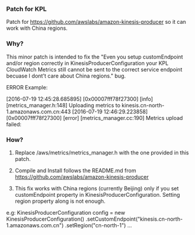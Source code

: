 ### Patch for KPL

Patch for https://github.com/awslabs/amazon-kinesis-producer so it can work with China regions.

### Why?

This minor patch is intended to fix the "Even you setup customEndpoint and/or region correctly in KinesisProducerConfiguration your KPL CloudWatch Metrics still cannot be sent to the correct service endpoint becuase I dont't care about China regions." bug.

ERROR Example:

[2016-07-19 12:45:28.685895] [0x00007fff78f27300] [info] [metrics_manager.h:148] Uploading metrics to kinesis.cn-north-1.amazonaws.com.cn:443
[2016-07-19 12:46:29.223858] [0x00007fff78f27300] [error] [metrics_manager.cc:190] Metrics upload failed: 

### How?

1. Replace /aws/metrics/metrics_manager.h with the one provided in this patch.

2. Compile and Install follows the README.md from https://github.com/awslabs/amazon-kinesis-producer

3. This fix works with China regions (currently Beijing) only if you set customEndpoint property in KinesisProducerConfiguration. Setting region property along is not enough.

e.g:
	KinesisProducerConfiguration config = new KinesisProducerConfiguration()
        					.setCustomEndpoint("kinesis.cn-north-1.amazonaws.com.cn")
        					.setRegion("cn-north-1")
						...

